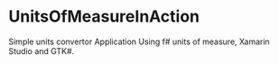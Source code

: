 # UnitsOfMeasureInAction
Simple units convertor Application Using f# units of measure, Xamarin Studio and GTK#.
